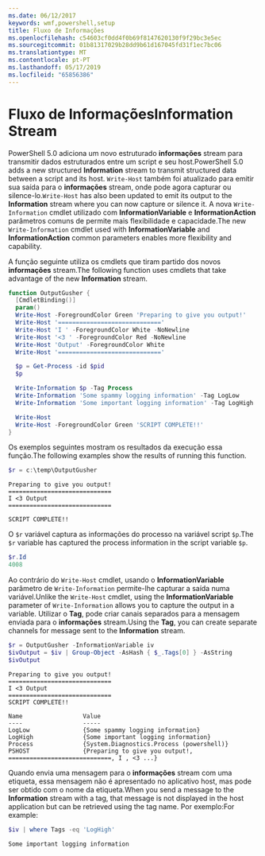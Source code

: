 ```yaml
---
ms.date: 06/12/2017
keywords: wmf,powershell,setup
title: Fluxo de Informações
ms.openlocfilehash: c54603cf0dd4f0b69f8147620130f9f29bc3e5ec
ms.sourcegitcommit: 01b81317029b28dd9b61d167045fd31f1ec7bc06
ms.translationtype: MT
ms.contentlocale: pt-PT
ms.lasthandoff: 05/17/2019
ms.locfileid: "65856386"
---
```

# <a name="information-stream"></a><span data-ttu-id="57d20-103">Fluxo de Informações</span><span class="sxs-lookup"><span data-stu-id="57d20-103">Information Stream</span></span>

<span data-ttu-id="57d20-104">PowerShell 5.0 adiciona um novo estruturado **informações** stream para transmitir dados estruturados entre um script e seu host.</span><span class="sxs-lookup"><span data-stu-id="57d20-104">PowerShell 5.0 adds a new structured **Information** stream to transmit structured data between a script and its host.</span></span> <span data-ttu-id="57d20-105">`Write-Host` também foi atualizado para emitir sua saída para o **informações** stream, onde pode agora capturar ou silence-lo.</span><span class="sxs-lookup"><span data-stu-id="57d20-105">`Write-Host` has also been updated to emit its output to the **Information** stream where you can now capture or silence it.</span></span> <span data-ttu-id="57d20-106">A nova `Write-Information` cmdlet utilizado com **InformationVariable** e **InformationAction** parâmetros comuns de permite mais flexibilidade e capacidade.</span><span class="sxs-lookup"><span data-stu-id="57d20-106">The new `Write-Information` cmdlet used with **InformationVariable** and **InformationAction** common parameters enables more flexibility and capability.</span></span>

<span data-ttu-id="57d20-107">A função seguinte utiliza os cmdlets que tiram partido dos novos **informações** stream.</span><span class="sxs-lookup"><span data-stu-id="57d20-107">The following function uses cmdlets that take advantage of the new **Information** stream.</span></span>

```powershell
function OutputGusher {
  [CmdletBinding()]
  param()
  Write-Host -ForegroundColor Green 'Preparing to give you output!'
  Write-Host '============================='
  Write-Host 'I ' -ForegroundColor White -NoNewline
  Write-Host '<3 ' -ForegroundColor Red -NoNewline
  Write-Host 'Output' -ForegroundColor White
  Write-Host '============================='

  $p = Get-Process -id $pid
  $p

  Write-Information $p -Tag Process
  Write-Information 'Some spammy logging information' -Tag LogLow
  Write-Information 'Some important logging information' -Tag LogHigh

  Write-Host
  Write-Host -ForegroundColor Green 'SCRIPT COMPLETE!!'
}
```

<span data-ttu-id="57d20-108">Os exemplos seguintes mostram os resultados da execução essa função.</span><span class="sxs-lookup"><span data-stu-id="57d20-108">The following examples show the results of running this function.</span></span>

```powershell
$r = c:\temp\OutputGusher
```

```Output
Preparing to give you output!
=============================
I <3 Output
=============================

SCRIPT COMPLETE!!
```

<span data-ttu-id="57d20-109">O `$r` variável captura as informações do processo na variável script `$p`.</span><span class="sxs-lookup"><span data-stu-id="57d20-109">The `$r` variable has captured the process information in the script variable `$p`.</span></span>

```powershell
$r.Id
4008
```

<span data-ttu-id="57d20-110">Ao contrário do `Write-Host` cmdlet, usando o **InformationVariable** parâmetro de `Write-Information` permite-lhe capturar a saída numa variável.</span><span class="sxs-lookup"><span data-stu-id="57d20-110">Unlike the `Write-Host` cmdlet, using the **InformationVariable** parameter of `Write-Information` allows you to capture the output in a variable.</span></span> <span data-ttu-id="57d20-111">Utilizar o **Tag**, pode criar canais separados para a mensagem enviada para o **informações** stream.</span><span class="sxs-lookup"><span data-stu-id="57d20-111">Using the **Tag**, you can create separate channels for message sent to the **Information** stream.</span></span>

```powershell
$r = OutputGusher -InformationVariable iv
$ivOutput = $iv | Group-Object -AsHash { $_.Tags[0] } -AsString
$ivOutput
```

```Output
Preparing to give you output!
=============================
I <3 Output
=============================
SCRIPT COMPLETE!!

Name                 Value
----                 -----
LogLow               {Some spammy logging information}
LogHigh              {Some important logging information}
Process              {System.Diagnostics.Process (powershell)}
PSHOST               {Preparing to give you output!, =============================, I , <3 ...}
```

<span data-ttu-id="57d20-112">Quando envia uma mensagem para o **informações** stream com uma etiqueta, essa mensagem não é apresentado no aplicativo host, mas pode ser obtido com o nome da etiqueta.</span><span class="sxs-lookup"><span data-stu-id="57d20-112">When you send a message to the **Information** stream with a tag, that message is not displayed in the host application but can be retrieved using the tag name.</span></span> <span data-ttu-id="57d20-113">Por exemplo:</span><span class="sxs-lookup"><span data-stu-id="57d20-113">For example:</span></span>

```powershell
$iv | where Tags -eq 'LogHigh'
```

```Output
Some important logging information
```